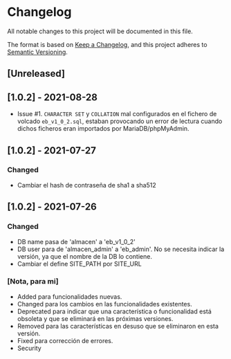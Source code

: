 # Changelog

All notable changes to this project will be documented in this file.

The format is based on [Keep a Changelog](https://keepachangelog.com/en/1.0.0/),
and this project adheres to [Semantic Versioning](https://semver.org/spec/v2.0.0.html).

## [Unreleased]

## [1.0.2] - 2021-08-28

- Issue #1. `CHARACTER SET` y `COLLATION` mal configurados en el fichero de volcado `eb_v1_0_2.sql`,
  estaban provocando un error de lectura cuando dichos ficheros eran importados por MariaDB/phpMyAdmin.

## [1.0.2] - 2021-07-27

### Changed

- Cambiar el hash de contraseña de sha1 a sha512

## [1.0.2] - 2021-07-26

### Changed

- DB name pasa de 'almacen' a 'eb_v1_0_2'
- DB user para de 'almacen_admin' a 'eb_admin'. No se necesita indicar la versión, ya que el nombre de la DB lo contiene.
- Cambiar el define SITE_PATH por SITE_URL

### [Nota, para mi]

- Added para funcionalidades nuevas.
- Changed para los cambios en las funcionalidades existentes.
- Deprecated para indicar que una característica o funcionalidad está obsoleta y que se eliminará en las próximas versiones.
- Removed para las características en desuso que se eliminaron en esta versión.
- Fixed para corrección de errores.
- Security
